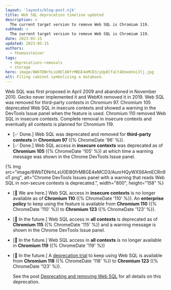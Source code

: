 ```yaml
---
layout: 'layouts/blog-post.njk'
title: Web SQL deprecation timeline updated
description: >
  The current target version to remove Web SQL is Chromium 119.
subhead: >
  The current target version to remove Web SQL is Chromium 119.
date: 2023-05-15
updated: 2023-05-15
authors:
  - thomassteiner
tags:
  - deprecations-removals
  - storage
hero: image/8WbTDNrhLsU0El80frMBGE4eMCD3/yUp8lfaCt4EmxmVei3lj.jpg
alt: Filing cabinet symbolizing a database.
---
```


Web SQL was first proposed in April 2009 and abandoned in November 2010. Gecko
never implemented it and WebKit removed it in 2019. Web SQL was removed for
third-party contexts in Chromium 97. Chromium 105 deprecated Web SQL in
insecure contexts and showed a warning in the DevTools Issue panel when the
feature is used. Chromium 110 removed Web SQL in insecure contexts. Complete
removal in insecure contexts and eventually all contexts is planned for Chromium 119.

- [✅ Done.] Web SQL was deprecated and removed for **third-party contexts** in
  **Chromium&nbsp;97** ({% ChromeDate '96' %}).
- [✅ Done.] Web SQL access in **insecure contexts** was deprecated as of
  **Chromium&nbsp;105** ({% ChromeDate '105' %}) at which time a warning message
  was shown in the Chrome DevTools Issue panel.

{% Img src="image/8WbTDNrhLsU0El80frMBGE4eMCD3/AunrHQyWXS6AmECRn9oT.png", alt="Chrome DevTools Issues panel with a warning that reads Web SQL in non-secure contexts is deprecated.", width="800", height="158" %}

- [📍 We are here.] Web SQL access in **insecure contexts** is no longer
  available as of **Chromium&nbsp;110** ({% ChromeDate '110' %}). An
  **enterprise policy** to keep using the feature is available from
  **Chromium&nbsp;110** ({% ChromeDate '110' %}) to **Chromium&nbsp;123**
  ({% ChromeDate '123' %}).
- [🔮 In the future.] Web SQL access in **all contexts** is deprecated as of
  **Chromium&nbsp;115** ({% ChromeDate '115' %}) and a warning message is shown
  in the Chrome DevTools Issue panel.
- [🔮 In the future.] Web SQL access in **all contexts** is no longer available
  in **Chromium&nbsp;119** ({% ChromeDate '119' %})
- [🔮 In the future.] A
  [deprecation trial](/docs/web-platform/origin-trials/#deprecation-trials) to
  keep using Web SQL is available from **Chromium&nbsp;118**
  ({% ChromeDate '118' %}) to **Chromium&nbsp;123** ({% ChromeDate '123' %}).

  See the post [Deprecating and removing Web SQL](/blog/deprecating-web-sql/) for all details on this deprecation.

